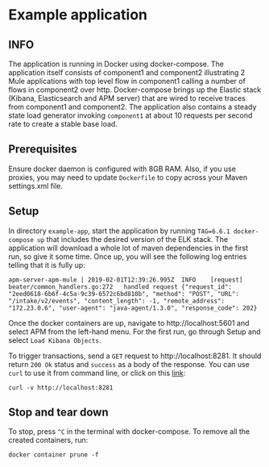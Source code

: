 # Example application

## INFO
The application is running in Docker using docker-compose. The application itself consists of component1 and component2 illustrating 2 Mule applications with top level flow in component1 calling a number of flows in component2 over http. Docker-compose brings up the Elastic stack (Kibana, Elasticsearch and APM server) that are wired to receive traces from component1 and component2. The application also contains a steady state load generator invoking `component1` at about 10 requests per second rate to create a stable base load.

## Prerequisites
Ensure docker daemon is configured with 8GB RAM. Also, if you use proxies, you may need to update `Dockerfile` to copy across your Maven settings.xml file.

## Setup
In directory `example-app`, start the application by running `TAG=6.6.1 docker-compose up` that includes the desired version of the ELK stack. The application will download a whole lot of maven dependencies in the first run, so give it some time. Once up, you will see the following log entries telling that it is fully up:
```
apm-server-apm-mule | 2019-02-01T12:39:26.995Z	INFO	[request]	beater/common_handlers.go:272	handled request	{"request_id": "2eed0618-6b6f-4c5a-9c39-6572c6bd810b", "method": "POST", "URL": "/intake/v2/events", "content_length": -1, "remote_address": "172.23.0.6", "user-agent": "java-agent/1.3.0", "response_code": 202}
```

Once the docker containers are up, navigate to http://localhost:5601 and select APM from the left-hand menu. For the first run, go through Setup and select `Load Kibana Objects`.

To trigger transactions, send a `GET` request to http://localhost:8281. It should return `200 Ok` status and `success` as a body of the response. You can use `curl` to use it from command line, or click on this [link](http://localhost:8281):
```
curl -v http://localhost:8281
```

## Stop and tear down
To stop, press `^C` in the terminal with docker-compose. To remove all the created containers, run:
```
docker container prune -f
```
